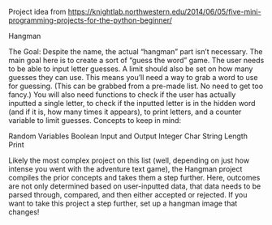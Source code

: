 Project idea from https://knightlab.northwestern.edu/2014/06/05/five-mini-programming-projects-for-the-python-beginner/

Hangman

The Goal: Despite the name, the actual “hangman” part isn’t necessary. The main goal here is to create a sort of “guess the word” game. The user needs to be able to input letter guesses. A limit should also be set on how many guesses they can use. This means you’ll need a way to grab a word to use for guessing. (This can be grabbed from a pre-made list. No need to get too fancy.) You will also need functions to check if the user has actually inputted a single letter, to check if the inputted letter is in the hidden word (and if it is, how many times it appears), to print letters, and a counter variable to limit guesses.
Concepts to keep in mind:

Random
Variables
Boolean
Input and Output
Integer
Char
String
Length
Print


Likely the most complex project on this list (well, depending on just how intense you went with the adventure text game), the Hangman project compiles the prior concepts and takes them a step further. Here, outcomes are not only determined based on user-inputted data, that data needs to be parsed through, compared, and then either accepted or rejected. If you want to take this project a step further, set up a hangman image that changes!